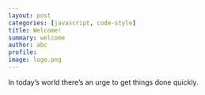 ```yaml
---
layout: post
categories: [javascript, code-style]
title: Welcome!
summary: welcome
author: abc
profile:
image: logo.png
---
```


<!-- {% highlight ruby %}
Name
Date
Place 
{% endhighlight %} -->





In today’s world there’s an urge to get things done quickly.
